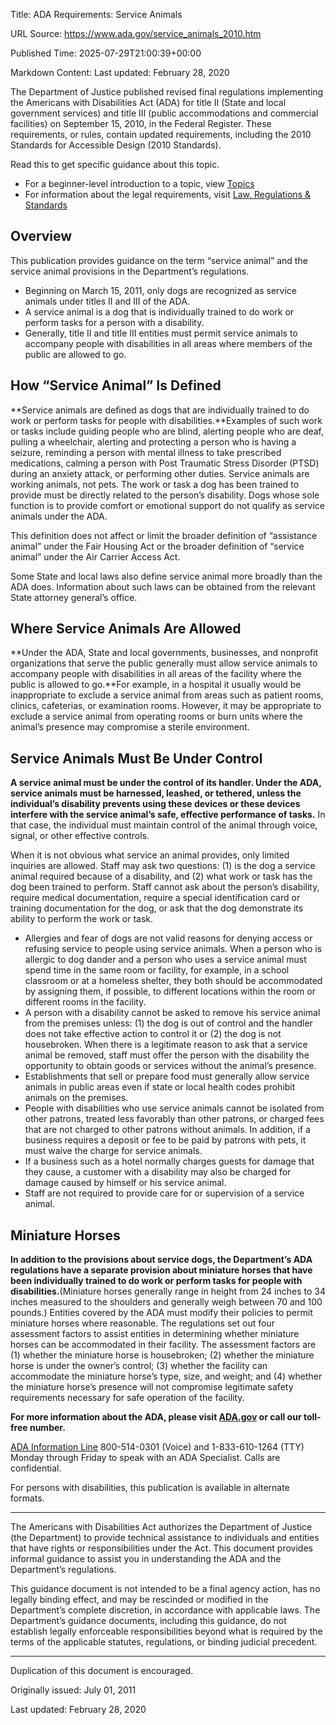 Title: ADA Requirements: Service Animals

URL Source: https://www.ada.gov/service_animals_2010.htm

Published Time: 2025-07-29T21:00:39+00:00

Markdown Content:
Last updated: February 28, 2020

The Department of Justice published revised final regulations implementing the Americans with Disabilities Act (ADA) for title II (State and local government services) and title III (public accommodations and commercial facilities) on September 15, 2010, in the Federal Register. These requirements, or rules, contain updated requirements, including the 2010 Standards for Accessible Design (2010 Standards).

Read this to get specific guidance about this topic.

*   For a beginner-level introduction to a topic, view [Topics](https://www.ada.gov/topics)
*   For information about the legal requirements, visit [Law, Regulations & Standards](https://www.ada.gov/law-and-regs)

Overview
--------

This publication provides guidance on the term “service animal” and the service animal provisions in the Department’s regulations.

*   Beginning on March 15, 2011, only dogs are recognized as service animals under titles II and III of the ADA.
*   A service animal is a dog that is individually trained to do work or perform tasks for a person with a disability.
*   Generally, title II and title III entities must permit service animals to accompany people with disabilities in all areas where members of the public are allowed to go.

How “Service Animal” Is Defined
-------------------------------

**Service animals are defined as dogs that are individually trained to do work or perform tasks for people with disabilities.**Examples of such work or tasks include guiding people who are blind, alerting people who are deaf, pulling a wheelchair, alerting and protecting a person who is having a seizure, reminding a person with mental illness to take prescribed medications, calming a person with Post Traumatic Stress Disorder (PTSD) during an anxiety attack, or performing other duties. Service animals are working animals, not pets. The work or task a dog has been trained to provide must be directly related to the person’s disability. Dogs whose sole function is to provide comfort or emotional support do not qualify as service animals under the ADA.

This definition does not affect or limit the broader definition of “assistance animal” under the Fair Housing Act or the broader definition of “service animal” under the Air Carrier Access Act.

Some State and local laws also define service animal more broadly than the ADA does. Information about such laws can be obtained from the relevant State attorney general’s office.

Where Service Animals Are Allowed
---------------------------------

**Under the ADA, State and local governments, businesses, and nonprofit organizations that serve the public generally must allow service animals to accompany people with disabilities in all areas of the facility where the public is allowed to go.**For example, in a hospital it usually would be inappropriate to exclude a service animal from areas such as patient rooms, clinics, cafeterias, or examination rooms. However, it may be appropriate to exclude a service animal from operating rooms or burn units where the animal’s presence may compromise a sterile environment.

Service Animals Must Be Under Control
-------------------------------------

**A service animal must be under the control of its handler. Under the ADA, service animals must be harnessed, leashed, or tethered, unless the individual’s disability prevents using these devices or these devices interfere with the service animal’s safe, effective performance of tasks.** In that case, the individual must maintain control of the animal through voice, signal, or other effective controls.

When it is not obvious what service an animal provides, only limited inquiries are allowed. Staff may ask two questions: (1) is the dog a service animal required because of a disability, and (2) what work or task has the dog been trained to perform. Staff cannot ask about the person’s disability, require medical documentation, require a special identification card or training documentation for the dog, or ask that the dog demonstrate its ability to perform the work or task.

*   Allergies and fear of dogs are not valid reasons for denying access or refusing service to people using service animals. When a person who is allergic to dog dander and a person who uses a service animal must spend time in the same room or facility, for example, in a school classroom or at a homeless shelter, they both should be accommodated by assigning them, if possible, to different locations within the room or different rooms in the facility.
*   A person with a disability cannot be asked to remove his service animal from the premises unless: (1) the dog is out of control and the handler does not take effective action to control it or (2) the dog is not housebroken. When there is a legitimate reason to ask that a service animal be removed, staff must offer the person with the disability the opportunity to obtain goods or services without the animal’s presence.
*   Establishments that sell or prepare food must generally allow service animals in public areas even if state or local health codes prohibit animals on the premises.
*   People with disabilities who use service animals cannot be isolated from other patrons, treated less favorably than other patrons, or charged fees that are not charged to other patrons without animals. In addition, if a business requires a deposit or fee to be paid by patrons with pets, it must waive the charge for service animals.
*   If a business such as a hotel normally charges guests for damage that they cause, a customer with a disability may also be charged for damage caused by himself or his service animal.
*   Staff are not required to provide care for or supervision of a service animal.

Miniature Horses
----------------

**In addition to the provisions about service dogs, the Department’s ADA regulations have a separate provision about miniature horses that have been individually trained to do work or perform tasks for people with disabilities.**(Miniature horses generally range in height from 24 inches to 34 inches measured to the shoulders and generally weigh between 70 and 100 pounds.) Entities covered by the ADA must modify their policies to permit miniature horses where reasonable. The regulations set out four assessment factors to assist entities in determining whether miniature horses can be accommodated in their facility. The assessment factors are (1) whether the miniature horse is housebroken; (2) whether the miniature horse is under the owner’s control; (3) whether the facility can accommodate the miniature horse’s type, size, and weight; and (4) whether the miniature horse’s presence will not compromise legitimate safety requirements necessary for safe operation of the facility.

**For more information about the ADA, please visit [ADA.gov](https://www.ada.gov/) or call our toll-free number.**

[ADA Information Line](https://www.ada.gov/infoline/) 800-514-0301 (Voice) and 1-833-610-1264 (TTY) Monday through Friday to speak with an ADA Specialist. Calls are confidential.

For persons with disabilities, this publication is available in alternate formats.

* * *

The Americans with Disabilities Act authorizes the Department of Justice (the Department) to provide technical assistance to individuals and entities that have rights or responsibilities under the Act. This document provides informal guidance to assist you in understanding the ADA and the Department’s regulations.

This guidance document is not intended to be a final agency action, has no legally binding effect, and may be rescinded or modified in the Department’s complete discretion, in accordance with applicable laws. The Department’s guidance documents, including this guidance, do not establish legally enforceable responsibilities beyond what is required by the terms of the applicable statutes, regulations, or binding judicial precedent.

* * *

Duplication of this document is encouraged.

Originally issued: July 01, 2011

Last updated: February 28, 2020
